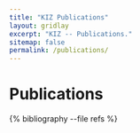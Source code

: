 ```yaml
---
title: "KIZ Publications"
layout: gridlay
excerpt: "KIZ -- Publications."
sitemap: false
permalink: /publications/
---
```



# Publications

{% bibliography --file refs %}
